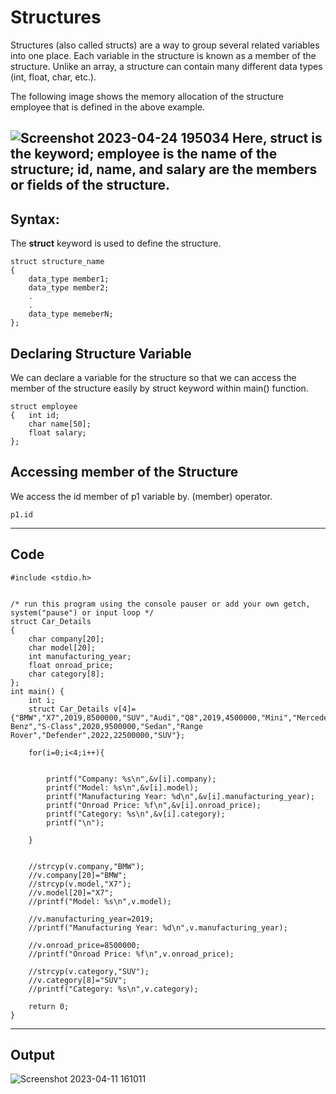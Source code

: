 # Structures
Structures (also called structs) are a way to group several related variables into one place. Each variable in the structure is known as a member of the structure. Unlike an array, a structure can contain many different data types (int, float, char, etc.).

The following image shows the memory allocation of the structure employee that is defined in the above example.

![Screenshot 2023-04-24 195034](https://user-images.githubusercontent.com/113619312/234025299-27dc703e-719f-47b9-bd9c-4c99c10e3885.png)
Here, struct is the keyword; employee is the name of the structure; id, name, and salary are the members or fields of the structure. 
---
## __Syntax:__
The __struct__ keyword is used to define the structure.
```
struct structure_name   
{  
    data_type member1;  
    data_type member2;  
    .  
    .  
    data_type memeberN;  
};  
```
## __Declaring Structure Variable__
We can declare a variable for the structure so that we can access the member of the structure easily by struct keyword within main() function.
```
struct employee  
{   int id;  
    char name[50];  
    float salary;  
};  
```

## __Accessing member of the Structure__
We access the id member of p1 variable by. (member) operator.
```
p1.id  
```
---
## __Code__
```
#include <stdio.h>


/* run this program using the console pauser or add your own getch, system("pause") or input loop */
struct Car_Details
{
	char company[20];
	char model[20];
	int manufacturing_year;
	float onroad_price;
	char category[8];
};
int main() {
	int i;
	struct Car_Details v[4]={"BMW","X7",2019,8500000,"SUV","Audi","Q8",2019,4500000,"Mini","Mercedes Benz","S-Class",2020,9500000,"Sedan","Range Rover","Defender",2022,22500000,"SUV"};
	
	for(i=0;i<4;i++){
	
	
		printf("Company: %s\n",&v[i].company);
		printf("Model: %s\n",&v[i].model);
		printf("Manufacturing Year: %d\n",&v[i].manufacturing_year);
		printf("Onroad Price: %f\n",&v[i].onroad_price);
		printf("Category: %s\n",&v[i].category);
		printf("\n");
	
	}

	
	//strcyp(v.company,"BMW");
	//v.company[20]="BMW";
	//strcyp(v.model,"X7");
	//v.model[20]="X7";
	//printf("Model: %s\n",v.model);
	
	//v.manufacturing_year=2019;
	//printf("Manufacturing Year: %d\n",v.manufacturing_year);
	
	//v.onroad_price=8500000;
	//printf("Onroad Price: %f\n",v.onroad_price);
	
	//strcyp(v.category,"SUV");
	//v.category[8]="SUV";
	//printf("Category: %s\n",v.category);
	
	return 0;
}
```
---
## __Output__
![Screenshot 2023-04-11 161011](https://user-images.githubusercontent.com/113619312/234029187-603a27c5-1349-45c4-8dd0-e29637ea04af.png)

